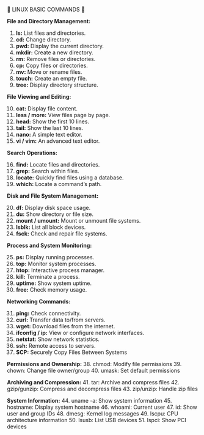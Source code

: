 🚀 LINUX BASIC COMMANDS 🚨 

**File and Directory Management:**

1. **ls:** List files and directories.
2. **cd:** Change directory.
3. **pwd:** Display the current directory.
4. **mkdir:** Create a new directory.
5. **rm:** Remove files or directories.
6. **cp:** Copy files or directories.
7. **mv:** Move or rename files.
8. **touch:** Create an empty file.
9. **tree:** Display directory structure.

**File Viewing and Editing:**

10. **cat:** Display file content.
11. **less / more:** View files page by page.
12. **head:** Show the first 10 lines.
13. **tail:** Show the last 10 lines.
14. **nano:** A simple text editor.
15. **vi / vim:** An advanced text editor.

**Search Operations:**

16. **find:** Locate files and directories.
17. **grep:** Search within files.
18. **locate:** Quickly find files using a database.
19. **which:** Locate a command’s path.

**Disk and File System Management:**

20. **df:** Display disk space usage.
21. **du:** Show directory or file size.
22. **mount / umount:** Mount or unmount file systems.
23. **lsblk:** List all block devices.
24. **fsck:** Check and repair file systems.

**Process and System Monitoring:**

25. **ps:** Display running processes.
26. **top:** Monitor system processes.
27. **htop:** Interactive process manager.
28. **kill:** Terminate a process.
29. **uptime:** Show system uptime.
30. **free:** Check memory usage.

**Networking Commands:**

31. **ping:** Check connectivity.
32. **curl:** Transfer data to/from servers.
33. **wget:** Download files from the internet.
34. **ifconfig / ip:** View or configure network interfaces.
35. **netstat:** Show network statistics.
36. **ssh:** Remote access to servers.
37. **SCP:** Securely Copy Files Between Systems

**Permissions and Ownership:**
38. chmod: Modify file permissions
39. chown: Change file owner/group
40. umask: Set default permissions

**Archiving and Compression:**
41. tar: Archive and compress files
42. gzip/gunzip: Compress and decompress files
43. zip/unzip: Handle zip files

**System Information:**
44. uname -a: Show system information
45. hostname: Display system hostname
46. whoami: Current user
47. id: Show user and group IDs
48. dmesg: Kernel log messages
49. lscpu: CPU architecture information
50. lsusb: List USB devices
51. lspci: Show PCI devices